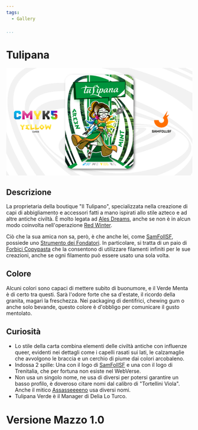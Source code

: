 ```yaml
---
tags:
  - Gallery

...
```


# Tulipana

![tulipanaverde](../eg/Y/tulipana.jpg)

## Descrizione

La proprietaria della boutique "Il Tulipano", specializzata nella creazione di capi di abbigliamento e accessori fatti a mano ispirati allo stile azteco e ad altre antiche civiltà. È molto legata ad [Ales Dreams](../Magenta/alesdreams.md), anche se non è in alcun modo coinvolta nell'operazione [Red Winter](../Magenta/alesdreams.md).

Ciò che la sua amica non sa, però, è che anche lei, come [SamFollSF](../Remix/samfollsf.md), possiede uno [Strumento dei Fondatori](../Remix/tool.md). In particolare, si tratta di un paio di [Forbici Copypasta](../Remix/tool.md) che la consentono di utilizzare filamenti infiniti per le sue creazioni, anche se ogni filamento può essere usato una sola volta.

## Colore

Alcuni colori sono capaci di mettere subito di buonumore, e il Verde Menta è di certo tra questi. Sarà l'odore forte che sa d'estate, il ricordo della granita, magari la freschezza. Nei packaging di dentifrici, chewing gum o anche solo bevande, questo colore è d'obbligo per comunicare il gusto mentolato.

## Curiosità

- Lo stile della carta combina elementi delle civiltà antiche con influenze queer, evidenti nei dettagli come i capelli rasati sui lati, le calzamaglie che avvolgono le braccia e un cerchio di piume dai colori arcobaleno.
- Indossa 2 spille: Una con il logo di [SamFollSF](../Remix/samfollsf.md) e una con il logo di Trenitalia, che per fortuna non esiste nel WebVerse.
- Non usa un singolo nome, ne usa di diversi per potersi garantire un basso profilo, è doveroso citare nomi dal calibro di "Tortellini Viola". Anche il mitico [Assasseeeeno](../Ciano/mimmo.md) usa diversi nomi.
- Tulipana Verde è il Manager di Delia Lo Turco.

# Versione Mazzo 1.0